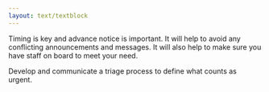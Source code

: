 ```yaml
---
layout: text/textblock
---
```


Timing is key and advance notice is important. It will help to avoid any conflicting announcements and messages. It will also help to make sure you have staff on board to meet your need.

Develop and communicate a triage process to define what counts as urgent.
